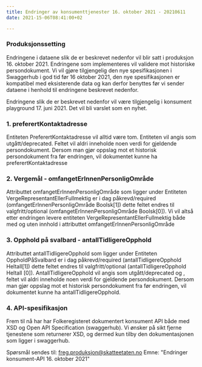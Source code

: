 ```yaml
---
title: Endringer av konsumenttjenester 16. oktober 2021 - 20210611
date: 2021-15-06T08:41:00+02

---
```


### Produksjonssetting
Endringene i dataene slik de er beskrevet nedenfor vil blir satt i produksjon 16. oktober 2021. Endringene som implementeres vil validere mot historiske persondokument.
Vi vil gjøre tilgjengelig den nye spesifikasjonen i Swaggerhub i god tid før 16 oktober 2021, den nye spesifikasjonen er kompatibel med eksisterende data og kan derfor benyttes før vi sender dataene i henhold til endringene beskrevet nedenfor.

Endringene slik de er beskrevet nedenfor vil være tilgjengelig i konsument playground 17. juni 2021. Det vil bli varslet som en nyhet.

### 1. preferertKontaktadresse
Entiteten PreferertKontaktadresse vil alltid være tom. Entiteten vil angis som utgått/deprecated. 
Feltet vil aldri inneholde noen verdi for gjeldende persondokument. Dersom man gjør oppslag mot et historisk persondokument fra før endringen, vil dokumentet kunne ha preferertKontaktadresse

### 2. Vergemål - omfangetErInnenPersonligOmråde
Attributtet omfangetErInnenPersonligOmråde som ligger under Entiteten VergeRepresentantEllerFullmektig er i dag påkrevd/required (omfangetErInnenPersonligOmråde Boolsk[1]) dette feltet endres til valgfritt/optional (omfangetErInnenPersonligOmråde Boolsk[0]). 
Vi vil altså etter endringen levere entiteten VergeRepresentantEllerFullmektig både med og uten innhold i attributtet omfangetErInnenPersonligOmråde

### 3. Opphold på svalbard - antallTidligereOpphold
Attributtet antallTidligereOpphold som ligger under Entiteten OppholdPåSvalbard er i dag påkrevd/required (antallTidligereOpphold  Heltall[1]) dette feltet endres til valgfritt/optional (antallTidligereOpphold Heltall [0]).
AntallTidligereOpphold vil angis som utgått/deprecated og , feltet vil aldri inneholde noen verdi for gjeldende persondokument. Dersom man gjør oppslag mot et historisk persondokument fra før endringen, vil dokumentet kunne ha antallTidligereOpphold.

### 4. API-spesifikasjon
Frem til nå har har Folkeregisteret dokumentert konsument API både med XSD og Open API Specification (swaggerhub). 
Vi ønsker på sikt fjerne tjenestene som returnerer XSD, og dermed kun tilby den dokumentasjonen som ligger i swaggerhub. 


Spørsmål sendes til: freg.produksjon@skatteetaten.no
Emne: "Endringer konsument-API 16. oktober 2021"
